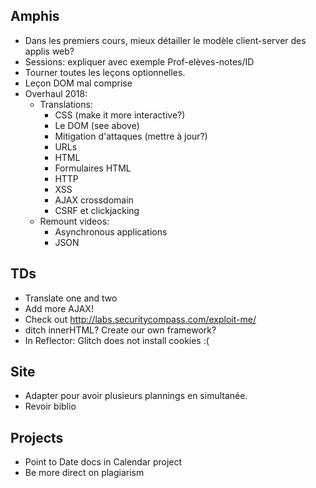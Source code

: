 ## Amphis

- Dans les premiers cours, mieux détailler le modèle client-server des
  applis web?
- Sessions: expliquer avec exemple Prof-elèves-notes/ID
- Tourner toutes les leçons optionnelles.
- Leçon DOM mal comprise
- Overhaul 2018:
  - Translations:
	- CSS (make it more interactive?)
	- Le DOM (see above)
	- Mitigation d'attaques (mettre à jour?)
	- URLs
	- HTML
	- Formulaires HTML
	- HTTP
	- XSS
	- AJAX crossdomain
	- CSRF et clickjacking
  - Remount videos:
	- Asynchronous applications
	- JSON

## TDs

- Translate one and two
- Add more AJAX!
- Check out http://labs.securitycompass.com/exploit-me/
- ditch innerHTML? Create our own framework?
- In Reflector: Glitch does not install cookies :(

## Site

- Adapter pour avoir plusieurs plannings en simultanée.
- Revoir biblio

## Projects

- Point to Date docs in Calendar project
- Be more direct on plagiarism
